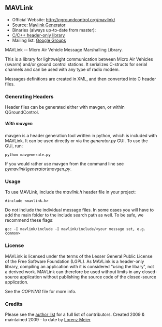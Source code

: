 ## MAVLink ##

*   Official Website: http://qgroundcontrol.org/mavlink/
*   Source: [Mavlink Generator](https://github.com/mavlink/mavlink)
*   Binaries (always up-to-date from master):
  * [C/C++ header-only library](https://github.com/mavlink/c_library)
*   Mailing list: [Google Groups](http://groups.google.com/group/mavlink)

MAVLink -- Micro Air Vehicle Message Marshalling Library.

This is a library for lightweight communication between Micro Air Vehicles (swarm) and/or ground control stations.
It serializes C-structs for serial channels and can be used with any type of radio modem.

Messages definitions are created in XML, and then converted into C header files.

### Generating Headers ###

Header files can be generated either with mavgen, or within QGroundControl.

##### With mavgen  #####

mavgen is a header generation tool written in python, which is included with MAVLink. It can be used directly or via the *generator.py* GUI. To use the GUI, run:

    python mavgenerate.py

If you would rather use mavgen from the command line see *pymavlink\generator\mavgen.py*.

### Usage ###

To use MAVLink, include the *mavlink.h* header file in your project:

    #include <mavlink.h>
    
Do not include the individual message files. In some cases you will have to add the main folder to the include search path as well. To be safe, we recommend these flags:

    gcc -I mavlink/include -I mavlink/include/<your message set, e.g. common>

### License ###

MAVLink is licensed under the terms of the Lesser General Public License of the Free Software Foundation (LGPL). As MAVLink is a header-only library, compiling an application with it is considered "using the libary", not a derived work. MAVLink can therefore be used without limits in any closed-source application without publishing the source code of the closed-source application.

See the *COPYING* file for more info.

### Credits ###

Please see the [author list](https://github.com/mavlink/mavlink/graphs/contributors) for a full list of contributors. Created 2009 & maintained 2009 - to date by [Lorenz Meier](mailto:lm@qgroundcontrol.org)
